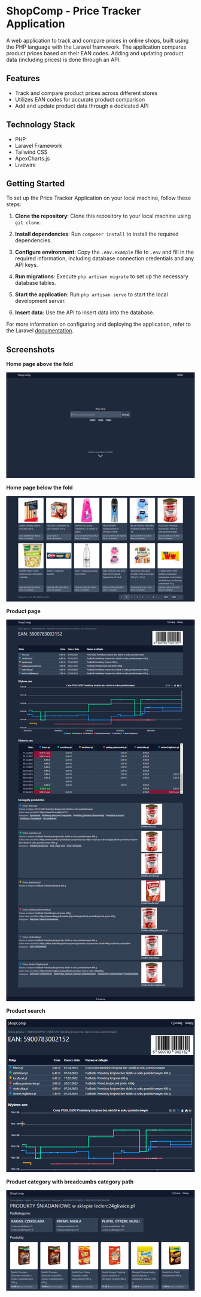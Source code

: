 # ShopComp - Price Tracker Application

A web application to track and compare prices in online shops, built using the PHP language with the Laravel framework. The application compares product prices based on their EAN codes. Adding and updating product data (including prices) is done through an API.

## Features

*   Track and compare product prices across different stores
*   Utilizes EAN codes for accurate product comparison
*   Add and update product data through a dedicated API

## Technology Stack

*   PHP
*   Laravel Framework
*   Tailwind CSS
*   ApexCharts.js
*   Livewire


## Getting Started

To set up the Price Tracker Application on your local machine, follow these steps:

1.  **Clone the repository**: Clone this repository to your local machine using `git clone`.

2.  **Install dependencies**: Run `composer install` to install the required dependencies.

3.  **Configure environment**: Copy the `.env.example` file to `.env` and fill in the required information, including database connection credentials and any API keys.

4.  **Run migrations**: Execute `php artisan migrate` to set up the necessary database tables.

5.  **Start the application**: Run `php artisan serve` to start the local development server.

6.  **Insert data**: Use the API to insert data into the database.

For more information on configuring and deploying the application, refer to the Laravel [documentation](http1s://laravel.com/docs).


## Screenshots

**Home page above the fold**

![Screenshot of the homepage](/readme_screenshots/homepage-atf.png?raw=true "Homepage above the fold")

**Home page below the fold**

![Screenshot of the homepage](/readme_screenshots/homepage-btf.png?raw=true "Homepage below the fold")

**Product page**

![Screenshot of the homepage](/readme_screenshots/product-page.png?raw=true "Product page")

**Product search**

![Product searching](/readme_screenshots/search.gif?raw=true "Product search")

**Product category with breadcumbs category path**

![Product category](/readme_screenshots/shop-category.png?raw=true "Product category")
